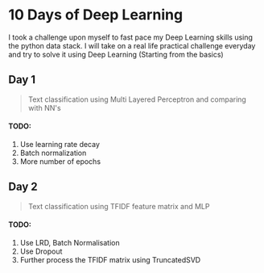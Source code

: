 # 10 Days of Deep Learning

I took a challenge upon myself to fast pace my Deep Learning skills using the python data stack. I will take on a real life practical challenge everyday and try to solve it using Deep Learning (Starting from the basics)

## Day 1
> Text classification using Multi Layered Perceptron and comparing with NN's
#### TODO:
1. Use learning rate decay
2. Batch normalization
3. More number of epochs

## Day 2
> Text classification using TFIDF feature matrix and MLP
#### TODO:
1. Use LRD, Batch Normalisation
2. Use Dropout
3. Further process the TFIDF matrix using TruncatedSVD

